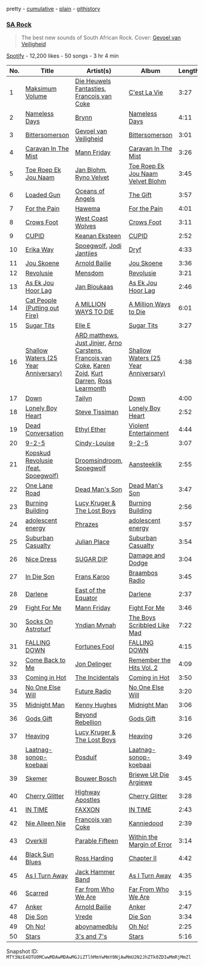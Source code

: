pretty - [cumulative](/playlists/cumulative/37i9dQZF1DX9mHcd54VItZ.md) - [plain](/playlists/plain/37i9dQZF1DX9mHcd54VItZ) - [githistory](https://github.githistory.xyz/mackorone/spotify-playlist-archive/blob/main/playlists/plain/37i9dQZF1DX9mHcd54VItZ)

### [SA Rock ](https://open.spotify.com/playlist/37i9dQZF1DX9mHcd54VItZ)

> The best new sounds of South African Rock\. Cover: <a href="https://open.spotify.com/artist/40woMxfZ3MF3iUOkCQguiS?si=LsiXeXHtRJKZdTacWbURoA">Gevoel van Veiligheid</a>

[Spotify](https://open.spotify.com/user/spotify) - 12,200 likes - 50 songs - 3 hr 4 min

| No. | Title | Artist(s) | Album | Length |
|---|---|---|---|---|
| 1 | [Maksimum Volume](https://open.spotify.com/track/4JsFnYPu7208vajpj05I7B) | [Die Heuwels Fantasties](https://open.spotify.com/artist/0FrkoXLOCHCWfMXw10Apxb), [Francois van Coke](https://open.spotify.com/artist/7pJtnZQLPJmqzVfdIz7eFF) | [C'est La Vie](https://open.spotify.com/album/6rwHalenFvXv3J6H2xj3MQ) | 3:27 |
| 2 | [Nameless Days](https://open.spotify.com/track/2JbJOErpX1djQoaH0xMq7j) | [Brynn](https://open.spotify.com/artist/63ayyzMFEPjH8K6ZtOVo9n) | [Nameless Days](https://open.spotify.com/album/5qKOPF5c7lRbycEM4lZf7n) | 4:11 |
| 3 | [Bittersomerson](https://open.spotify.com/track/7lC9qPhTnfYYjXqeSKun7y) | [Gevoel van Veiligheid](https://open.spotify.com/artist/40woMxfZ3MF3iUOkCQguiS) | [Bittersomerson](https://open.spotify.com/album/4nBvLruXuk9NGPo8EeUwPt) | 3:01 |
| 4 | [Caravan In The Mist](https://open.spotify.com/track/6raknpOUrMns81fs28m5xl) | [Mann Friday](https://open.spotify.com/artist/5mIQ8NjjqcuGvlboXVzJV8) | [Caravan In The Mist](https://open.spotify.com/album/63n0zHzpn8Ov5yNoSUoRnE) | 3:26 |
| 5 | [Toe Roep Ek Jou Naam](https://open.spotify.com/track/2ZYbvsHY9vG3pqI8qYTgN6) | [Jan Blohm](https://open.spotify.com/artist/4INPDZ7XS2f8jsp7CMM6WW), [Ryno Velvet](https://open.spotify.com/artist/1qn5hZjDJPBVBFsqLujvyt) | [Toe Roep Ek Jou Naam Velvet Blohm](https://open.spotify.com/album/3rWwRZdKja3xTo7CQYDBvi) | 3:45 |
| 6 | [Loaded Gun](https://open.spotify.com/track/2plDiIgkQP195XUrFRTlNj) | [Oceans of Angels](https://open.spotify.com/artist/043vNvW2Jlt2J03d0tJJPY) | [The Gift](https://open.spotify.com/album/3Bw3SUtousZqEFxBOM2PM3) | 3:57 |
| 7 | [For the Pain](https://open.spotify.com/track/2PQ7EO8J48fdluJVXHCcBi) | [Hawema](https://open.spotify.com/artist/6CWA38UpeY34SNOKY29peK) | [For the Pain](https://open.spotify.com/album/62lgMNaKQtizxmRYQSQu4I) | 4:01 |
| 8 | [Crows Foot](https://open.spotify.com/track/1HitnCS6sx1ffnsZkFiZky) | [West Coast Wolves](https://open.spotify.com/artist/5cPXEpwSlUHUTsGY3V39IY) | [Crows Foot](https://open.spotify.com/album/2rdWLJ9fW6uN5YDt62oetO) | 3:11 |
| 9 | [CUPID](https://open.spotify.com/track/5JOQ7Gasb2n4pGPBskx2xl) | [Keanan Eksteen](https://open.spotify.com/artist/2J4GlBnz2g9mW4Xwaa5M3C) | [CUPID](https://open.spotify.com/album/5kFsmjiNj6rH0iAL8EUNpF) | 2:52 |
| 10 | [Erika Way](https://open.spotify.com/track/1smrGKf89mWioxRiWHLtV7) | [Spoegwolf](https://open.spotify.com/artist/6o4TnAxiqaQfZMLl55NFdn), [Jodi Jantjies](https://open.spotify.com/artist/7bO5j58JFaj207CPYThbpG) | [Dryf](https://open.spotify.com/album/445kxPtDxdYm3AMBJpKxLt) | 4:33 |
| 11 | [Jou Skoene](https://open.spotify.com/track/7FHRJmJRWB3qjUsn4B65HM) | [Arnold Bailie](https://open.spotify.com/artist/7xttIqt236FLfWKVsIDMxp) | [Jou Skoene](https://open.spotify.com/album/3uduux6dMKTobDSo6e6DAG) | 3:36 |
| 12 | [Revolusie](https://open.spotify.com/track/50Rbi8JYsD1kWfIQB4RsTg) | [Mensdom](https://open.spotify.com/artist/6dYzDh337aHBZUsHhscX9l) | [Revolusie](https://open.spotify.com/album/1w98OY20lrO64tCpn1tJlu) | 3:21 |
| 13 | [As Ek Jou Hoor Lag](https://open.spotify.com/track/1W5M5PXjBeLKgac4uMrbHO) | [Jan Bloukaas](https://open.spotify.com/artist/78BYwFUCGOHFIC54M4Rnic) | [As Ek Jou Hoor Lag](https://open.spotify.com/album/3GW8Df9g7461vot9mVJN29) | 2:46 |
| 14 | [Cat People \(Putting out Fire\)](https://open.spotify.com/track/235kuiRl7LYWJuJ0JnDw1j) | [A MILLION WAYS TO DIE](https://open.spotify.com/artist/5sItFxUca07yQu3TkbBp9U) | [A Million Ways to Die](https://open.spotify.com/album/02HSRazAjXl47xl0F62CT3) | 6:01 |
| 15 | [Sugar Tits](https://open.spotify.com/track/4zvgJZD3bm6V4axDHFErc3) | [Elle E](https://open.spotify.com/artist/1nDFaBV4uU4q5ytMeIoj1C) | [Sugar Tits](https://open.spotify.com/album/7pc2tW0f3iIfBeBjDmGQzv) | 3:27 |
| 16 | [Shallow Waters \(25 Year Anniversary\)](https://open.spotify.com/track/7vdiUC7BzKmBqsSEJsbnbr) | [ARD matthews](https://open.spotify.com/artist/5LeZoIsr3HTDipdWQbiAfo), [Just Jinjer](https://open.spotify.com/artist/4ywF40MvBzMeS8jijufoao), [Arno Carstens](https://open.spotify.com/artist/4VE8VoX8eVfwfVSuikRyxE), [Francois van Coke](https://open.spotify.com/artist/7pJtnZQLPJmqzVfdIz7eFF), [Karen Zoid](https://open.spotify.com/artist/1x6N4tQft8TwRuhOfRUgWC), [Kurt Darren](https://open.spotify.com/artist/3fFoaTI85WuaVkSMUxeYRd), [Ross Learmonth](https://open.spotify.com/artist/5ONIVFtUBDrUz28G8ltCHN) | [Shallow Waters \(25 Year Anniversary\)](https://open.spotify.com/album/1dqY6TUiXJMyMOsQ657mw4) | 4:38 |
| 17 | [Down](https://open.spotify.com/track/5HZHEJr2lB9UuJdTnJ2LlC) | [Tailyn](https://open.spotify.com/artist/2qzHxFKbv8nubU91e90OHx) | [Down](https://open.spotify.com/album/1iY7kl6SSFgsvanujYfz4n) | 4:00 |
| 18 | [Lonely Boy Heart](https://open.spotify.com/track/0oMAe0kUbEvzBDfiNtk6AP) | [Steve Tissiman](https://open.spotify.com/artist/7ebybXjJ5EhyGVt7fhM5fJ) | [Lonely Boy Heart](https://open.spotify.com/album/2fZYS7lZt0PjkRjgfUe5Nf) | 2:52 |
| 19 | [Dead Conversation](https://open.spotify.com/track/22vgy2SzEAWCrLOP5gXnl3) | [Ethyl Ether](https://open.spotify.com/artist/0SbWug1zk2RZx8WkkwIJpt) | [Violent Entertainment](https://open.spotify.com/album/37QdH3r9th6XplJOBVgt5G) | 4:44 |
| 20 | [9\-2\-5](https://open.spotify.com/track/522Xm0H1JrHGCUM0cRtuhx) | [Cindy\-Louise](https://open.spotify.com/artist/6nEhQq8FIrP4VY4lixkdZD) | [9\-2\-5](https://open.spotify.com/album/1B3vzwGRP0OZ3pZ4XhsIC5) | 3:07 |
| 21 | [Kopskud Revolusie \(feat\. Spoegwolf\)](https://open.spotify.com/track/5taKG0t4Z0sv247eXWuWij) | [Droomsindroom](https://open.spotify.com/artist/36P4zQxOGCSabr44bXS8kW), [Spoegwolf](https://open.spotify.com/artist/6o4TnAxiqaQfZMLl55NFdn) | [Aansteeklik](https://open.spotify.com/album/3dOKf9YXYnPLlRLaCwsL2G) | 2:55 |
| 22 | [One Lane Road](https://open.spotify.com/track/7jsZdatNbVONa1V6tF0Tm3) | [Dead Man's Son](https://open.spotify.com/artist/56BAnDZ3dSkEonH2yShhSx) | [Dead Man's Son](https://open.spotify.com/album/253Z7aBKpm5kgYSKO1fEpI) | 3:47 |
| 23 | [Burning Building](https://open.spotify.com/track/4GCCyU0clhBbGzoylegT0Z) | [Lucy Kruger & The Lost Boys](https://open.spotify.com/artist/2qFDhzWBDqbPOjhy8Fkl3u) | [Burning Building](https://open.spotify.com/album/7L0sDlplj7LoHjZ7mj2ETT) | 2:56 |
| 24 | [adolescent energy](https://open.spotify.com/track/1y3Jr4FEgwnr0pm9GwIpQQ) | [Phrazes](https://open.spotify.com/artist/2km9MylO5HEhDyKf5SYl2G) | [adolescent energy](https://open.spotify.com/album/2qQVNCjh9G8IkR3on20S11) | 3:57 |
| 25 | [Suburban Casualty](https://open.spotify.com/track/0dfdQeAFmqYU73QISETk7K) | [Julian Place](https://open.spotify.com/artist/0l5bLIu2lwaoE2Jp15kVcr) | [Suburban Casualty](https://open.spotify.com/album/7tUR8nLZ32a4UoimsM3hmI) | 3:54 |
| 26 | [Nice Dress](https://open.spotify.com/track/6Kd1izacFjRIP7qUYwqOea) | [SUGAR DIP](https://open.spotify.com/artist/4LguOGGtT3KZLhdCYRN7JG) | [Damage and Dodge](https://open.spotify.com/album/34kSCWvTzuTg3YG2Rr1hRk) | 3:04 |
| 27 | [In Die Son](https://open.spotify.com/track/3FWouV30HIUtD9cs89Aiou) | [Frans Karoo](https://open.spotify.com/artist/327EzTZc6z3mGwHbdaNKBO) | [Braambos Radio](https://open.spotify.com/album/7DUqi6xcyUDNkdCS4gvKal) | 3:45 |
| 28 | [Darlene](https://open.spotify.com/track/5oSm6O7Vl8D31fwXDdOEbJ) | [East of the Equator](https://open.spotify.com/artist/3zpLOUiHG13KAwneK1cswd) | [Darlene](https://open.spotify.com/album/36ctPjNUlyQ4JAg0XkJqZK) | 2:37 |
| 29 | [Fight For Me](https://open.spotify.com/track/04SvT7sTy6PcImc0mmEXmU) | [Mann Friday](https://open.spotify.com/artist/5mIQ8NjjqcuGvlboXVzJV8) | [Fight For Me](https://open.spotify.com/album/20vcpStEfCgWZiwTtGojta) | 3:46 |
| 30 | [Socks On Astroturf](https://open.spotify.com/track/5gtDFsmSgRX9wWYNjVFUer) | [Yndian Mynah](https://open.spotify.com/artist/5vPZcy1yojk3MN9D2g1c0C) | [The Boys Scribbled Like Mad](https://open.spotify.com/album/4Jx4ckh0oER0VRdmrQlJdX) | 7:22 |
| 31 | [FALLING DOWN](https://open.spotify.com/track/2DsW6khzay6yv7OMe7Is0x) | [Fortunes Fool](https://open.spotify.com/artist/6xKedc1VLxptty71ldI0Py) | [FALLING DOWN](https://open.spotify.com/album/1d456n0tT0NBMjrdSfahwS) | 4:15 |
| 32 | [Come Back to Me](https://open.spotify.com/track/6IaBSKJbUHfH3MgRmLIr5p) | [Jon Delinger](https://open.spotify.com/artist/6N08SlULviNvUJhmDgevsF) | [Remember the Hits Vol\. 2](https://open.spotify.com/album/25y45kTKUv2gmtQnUqzymB) | 4:09 |
| 33 | [Coming in Hot](https://open.spotify.com/track/0C5VbQrV3LDqPue7LNRhTo) | [The Incidentals](https://open.spotify.com/artist/5eTPQQeM4ggfNxQ9m4dDfS) | [Coming in Hot](https://open.spotify.com/album/6NRTD0I4d75b9byRFw67Sd) | 3:50 |
| 34 | [No One Else Will](https://open.spotify.com/track/76KLjagyMyDblwHHHgVJLZ) | [Future Radio](https://open.spotify.com/artist/072SqMAxf3dxwWoa2aTTH7) | [No One Else Will](https://open.spotify.com/album/3xq4IJTrAK1atE6FVsBY98) | 3:20 |
| 35 | [Midnight Man](https://open.spotify.com/track/69K78xQYAiwO7GUEJgXByG) | [Kenny Hughes](https://open.spotify.com/artist/6Y0yxjU9WEv7qauNd39OYL) | [Midnight Man](https://open.spotify.com/album/0U63JmTcJjB7MA3P1oyEfL) | 3:06 |
| 36 | [Gods Gift](https://open.spotify.com/track/5APaebgO8j2iv9948t0s4N) | [Beyond Rebellion](https://open.spotify.com/artist/4Xl49RTIZKi3DYvoC1AkXe) | [Gods Gift](https://open.spotify.com/album/2gQmIomnl7SgDVZyvqxMBi) | 3:16 |
| 37 | [Heaving](https://open.spotify.com/track/0sYJEJYGBKaiTcHdAcMAUP) | [Lucy Kruger & The Lost Boys](https://open.spotify.com/artist/2qFDhzWBDqbPOjhy8Fkl3u) | [Heaving](https://open.spotify.com/album/4vVdnV7qeVHfw6eXvsuAHj) | 3:26 |
| 38 | [Laatnag\-sonop\-koebaai](https://open.spotify.com/track/6gq6he9HdSJqPcsgFQbxWQ) | [Posduif](https://open.spotify.com/artist/0BIs8iCsPrho1IZMdse349) | [Laatnag\-sonop\-koebaai](https://open.spotify.com/album/6gvpn8iBbVXJEbmWt3sLVN) | 3:49 |
| 39 | [Skemer](https://open.spotify.com/track/1jA3oyVG2hVhJ1N4pEnikA) | [Bouwer Bosch](https://open.spotify.com/artist/5HZFQNs0MnrxxtU7dvi4Te) | [Briewe Uit Die Argiewe](https://open.spotify.com/album/0S5HPecNnxsYdKnQXPVdcG) | 3:45 |
| 40 | [Cherry Glitter](https://open.spotify.com/track/2V57HqcRwmG9wYr8rcFbAa) | [Highway Apostles](https://open.spotify.com/artist/66GDNl05VRYiOnkKgVfOEE) | [Cherry Glitter](https://open.spotify.com/album/7EqFfWWUmsqSI0csBwIasf) | 3:28 |
| 41 | [IN TIME](https://open.spotify.com/track/6y7Y65Klj3xweqD4aGMJeC) | [FAXXON](https://open.spotify.com/artist/09g0uGvlDQ3TmMnZgjl4rf) | [IN TIME](https://open.spotify.com/album/4ARwLOhAqcNho5PfqJt9wl) | 2:43 |
| 42 | [Nie Alleen Nie](https://open.spotify.com/track/0yXCVcqwnZdM2GVGtSMRS3) | [Francois van Coke](https://open.spotify.com/artist/7pJtnZQLPJmqzVfdIz7eFF) | [Kanniedood](https://open.spotify.com/album/2sAn67LpCat3XJqDuMmtTh) | 2:39 |
| 43 | [Overkill](https://open.spotify.com/track/6Pnoo2W3kHr11N0Eb4YEqg) | [Parable Fifteen](https://open.spotify.com/artist/0nIR1lnY2FD8JAaKcmmV1Z) | [Within the Margin of Error](https://open.spotify.com/album/5qhaaBLxoGO2D7Gi4Rd6Dr) | 3:14 |
| 44 | [Black Sun Blues](https://open.spotify.com/track/4rBXj6zG73kTuhdZGmSMHR) | [Ross Harding](https://open.spotify.com/artist/1FqnXueiEcKhdI6NBFwKcA) | [Chapter II](https://open.spotify.com/album/7AkMozqHXDF5OtauzP2ZQI) | 4:42 |
| 45 | [As I Turn Away](https://open.spotify.com/track/6CwB8nrDMcPa9WhLdvYlUv) | [Jack Hammer Band](https://open.spotify.com/artist/33IsTMCKx8LrRejpXlG7tZ) | [As I Turn Away](https://open.spotify.com/album/62Ho9iSsrb6yX7lLMx36FS) | 4:35 |
| 46 | [Scarred](https://open.spotify.com/track/3C1piIulJ3OSeGZLqa8i8M) | [Far from Who We Are](https://open.spotify.com/artist/5942rdEHlZewFlsd3ThJvO) | [Far From Who We Are](https://open.spotify.com/album/03CcQkzVwJtlfN0k33fjpg) | 3:15 |
| 47 | [Anker](https://open.spotify.com/track/7vcdnzmzZS0oNDpqLgfn3g) | [Arnold Bailie](https://open.spotify.com/artist/7xttIqt236FLfWKVsIDMxp) | [Anker](https://open.spotify.com/album/1Viibdh9TgQh4TGpkmnLth) | 2:47 |
| 48 | [Die Son](https://open.spotify.com/track/5XN4CaqKylyeSvGRm3qKKz) | [Vrede](https://open.spotify.com/artist/4SqW28gCAQ45aqUa0KszgX) | [Die Son](https://open.spotify.com/album/5ttZoEZPKLeJqC1fr2okSJ) | 3:34 |
| 49 | [Oh No!](https://open.spotify.com/track/4QOGyHQHQBh8Legq1hrOcE) | [aboynamedblu](https://open.spotify.com/artist/4DCRHW4ITYEaA0qmW3PYJj) | [Oh No!](https://open.spotify.com/album/64Na1iGg8petII9jhmDNf3) | 2:25 |
| 50 | [Stars](https://open.spotify.com/track/2FWNe8tTLt0bCJBOY9nPWc) | [3's and 7's](https://open.spotify.com/artist/1kVg5h8vTlaeO6BG4Tpf5H) | [Stars](https://open.spotify.com/album/7gx4tHQGiQWj7JP0McroDJ) | 5:16 |

Snapshot ID: `MTY3NzE4OTU0MCwwMDAwMDAwMGJiZTlhMmYwMmY0NjAwMmU2N2JhZTk0ZDIwMmRjMmZl`
